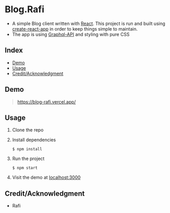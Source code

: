# Blog.Rafi

- A simple Blog client written with [React](https://facebook.github.io/react/). This project is run
  and built using [create-react-app](https://github.com/facebook/create-react-app) in order to keep
  things simple to maintain.
- The app is using [Graphql-API](https://graphqlzero.almansi.me/#examples) and styling with pure CSS

## Index

- [Demo](#demo)
- [Usage](#usage)
- [Credit/Acknowledgment](#creditacknowledgment)

## Demo

> https://blog-rafi.vercel.app/

## Usage

1.  Clone the repo
2.  Install dependencies

        $ npm install

3.  Run the project

        $ npm start

4.  Visit the demo at [localhost:3000](http://localhost:3000)

## Credit/Acknowledgment

- Rafi
